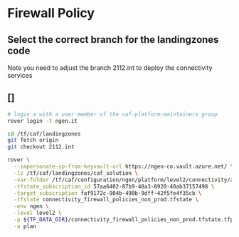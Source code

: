 
# Firewall Policy

## Select the correct branch for the landingzones code

Note you need to adjust the branch 2112.int to deploy the connectivity services

## []

```bash
# login a with a user member of the caf-platform-maintainers group
rover login -t ngen.it

cd /tf/caf/landingzones
git fetch origin
git checkout 2112.int

rover \
  --impersonate-sp-from-keyvault-url https://ngen-co.vault.azure.net/ \
  -lz /tf/caf/landingzones/caf_solution \
  -var-folder /tf/caf/configuration/ngen/platform/level2/connectivity/azurerm_firewall_policies/non_prod \
  -tfstate_subscription_id 57aa6402-87b9-48a3-8920-40ab37157498 \
  -target_subscription faf9172c-904b-490b-9dff-42f5fe4f35cb \
  -tfstate connectivity_firewall_policies_non_prod.tfstate \
  -env ngen \
  -level level2 \
  -p ${TF_DATA_DIR}/connectivity_firewall_policies_non_prod.tfstate.tfplan \
  -a plan

```
